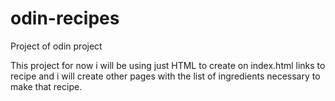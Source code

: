 # odin-recipes

Project of odin project

This project for now i will be using just HTML to create on index.html links to recipe and i will create
other pages with the list of ingredients necessary to make that recipe.
